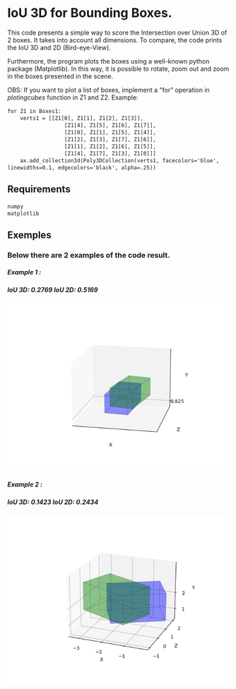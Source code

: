 # IoU 3D for Bounding Boxes.

This code presents a simple way to score the Intersection over Union 3D of 2 boxes. It takes into account all
dimensions. To compare, the code prints the IoU 3D and 2D (Bird-eye-View).

Furthermore, the program plots the boxes using a well-known python package (Matplotlib). In this way, it is possible
to rotate, zoom out and zoom in the boxes presented in the scene.

OBS: If you want to plot a list of boxes, implement a "for" operation in *plotingcubes* function in Z1 and Z2.
Example:
```
for Z1 in Boxes1:
    verts1 = [[Z1[0], Z1[1], Z1[2], Z1[3]],
                  [Z1[4], Z1[5], Z1[6], Z1[7]],
                  [Z1[0], Z1[1], Z1[5], Z1[4]],
                  [Z1[2], Z1[3], Z1[7], Z1[6]],
                  [Z1[1], Z1[2], Z1[6], Z1[5]],
                  [Z1[4], Z1[7], Z1[3], Z1[0]]]
    ax.add_collection3d(Poly3DCollection(verts1, facecolors='blue', linewidths=0.1, edgecolors='black', alpha=.25))
```

## Requirements
```
numpy
matplotlib
```
## Exemples

### Below there are 2 examples of the code result.
##### Example 1 : 
##### **IoU 3D**: 0.2769   **IoU 2D**: 0.5169
![Example 1](images/image1.png)

##### Example 2 : 
##### **IoU 3D**: 0.1423   **IoU 2D**: 0.2434
![Example 2](images/image2.png)
